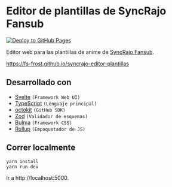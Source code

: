 # Editor de plantillas de SyncRajo Fansub

[![Deploy to GitHub Pages](https://github.com/FS-Frost/syncrajo-editor-plantillas/actions/workflows/main.yml/badge.svg)](https://github.com/FS-Frost/syncrajo-editor-plantillas/actions/workflows/main.yml)

Editor web para las plantillas de anime de [SyncRajo Fansub](http://www.syncrajo.net/).

https://fs-frost.github.io/syncrajo-editor-plantillas

## Desarrollado con

-   [Svelte](https://svelte.dev/) `(Framework Web UI)`
-   [TypeScript](https://www.typescriptlang.org/) `(Lenguaje principal)`
-   [octokit](https://github.com/octokit/octokit.js) `(GitHub SDK)`
-   [Zod](https://github.com/colinhacks/zod) `(Validador de esquemas)`
-   [Bulma](https://bulma.io/) `(Framework CSS)`
-   [Rollup](https://rollupjs.org/) `(Empaquetador de JS)`

## Correr localmente

```shell
yarn install
yarn run dev
```

Ir a http://localhost:5000.
